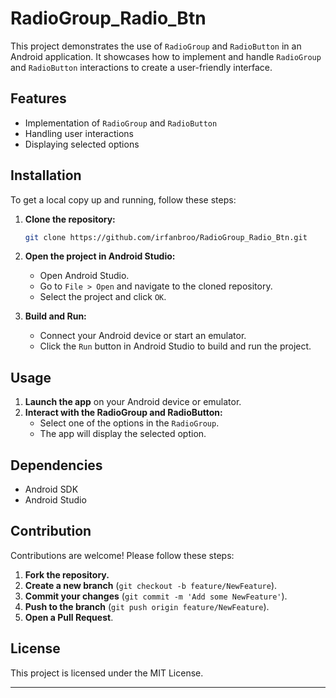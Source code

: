 



# RadioGroup_Radio_Btn

This project demonstrates the use of `RadioGroup` and `RadioButton` in an Android application. It showcases how to implement and handle `RadioGroup` and `RadioButton` interactions to create a user-friendly interface.

## Features
- Implementation of `RadioGroup` and `RadioButton`
- Handling user interactions
- Displaying selected options

## Installation
To get a local copy up and running, follow these steps:

1. **Clone the repository:**
   ```sh
   git clone https://github.com/irfanbroo/RadioGroup_Radio_Btn.git
   ```

2. **Open the project in Android Studio:**
   - Open Android Studio.
   - Go to `File > Open` and navigate to the cloned repository.
   - Select the project and click `OK`.

3. **Build and Run:**
   - Connect your Android device or start an emulator.
   - Click the `Run` button in Android Studio to build and run the project.

## Usage
1. **Launch the app** on your Android device or emulator.
2. **Interact with the RadioGroup and RadioButton:**
   - Select one of the options in the `RadioGroup`.
   - The app will display the selected option.

## Dependencies
- Android SDK
- Android Studio

## Contribution
Contributions are welcome! Please follow these steps:
1. **Fork the repository.**
2. **Create a new branch** (`git checkout -b feature/NewFeature`).
3. **Commit your changes** (`git commit -m 'Add some NewFeature'`).
4. **Push to the branch** (`git push origin feature/NewFeature`).
5. **Open a Pull Request**.

## License
This project is licensed under the MIT License.

---


